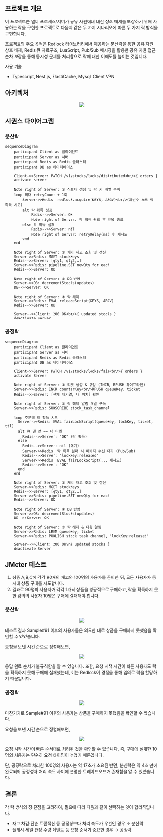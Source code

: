 ## 프로젝트 개요

이 프로젝트는 멀티 프로세스/서버가 공유 자원에대 대한 상호 배제를 보장하기 위해 사용하는 락을 구현한 프로젝트로 다음과 같은 두 가지 시나리오에 따른 두 가지 락 방식을 구현합니다.

프로젝트의 주요 목적은 Redlock 라이브러리에서 제공하는 분산락을 통한 공유 자원 상호 배제, Redis 큐 자료구조, LuaScript, Pub/Sub 메시징을 활용한 공유 자원 접근 순차 보장을 통해 동시성 문제를 처리함으로 락에 대한 이해도를 높이는 것입니다.

사용 기술

- Typescript, Nest.js, ElastiCache, Mysql, Client VPN

## 아키텍처

<p align="center">
  <img src="https://github.com/user-attachments/assets/b1f04d64-687b-4362-b644-6fab29374c63">
</p>

## 시퀀스 다이어그램

### 분산락

```mermaid
sequenceDiagram
    participant Client as 클라이언트
    participant Server as 서버
    participant Redis as Redis 클러스터
    participant DB as 데이터베이스

    Client->>Server: PATCH /v1/stocks/locks/distributed<br/>{ orders }
    activate Server

    Note right of Server: ① 식별자 생성 및 락 키 배열 준비
    loop 최대 retryCount + 1회
        Server->>Redis: redlock.acquire(KEYS, ARGV)<br/>(과반수 노드 락 획득 시도)
        alt 락 획득 성공
            Redis-->>Server: OK
            Note right of Server: 락 획득 완료 후 반복 종료
        else 락 획득 실패
            Redis-->>Server: nil
            Note right of Server: retryDelay(ms) 후 재시도
        end
    end

    Note right of Server: ② 캐시 재고 조회 및 갱신
    Server->>Redis: MGET stockKeys
    Redis-->>Server: [qty1, qty2,…]
    Server->>Redis: pipeline.SET newQty for each
    Redis-->>Server: OK

    Note right of Server: ③ DB 반영
    Server->>DB: decrementStocks(updates)
    DB-->>Server: OK

    Note right of Server: ④ 락 해제
    Server->>Redis: EVAL releaseScript(KEYS, ARGV)
    Redis-->>Server: OK

    Server-->>Client: 200 OK<br/>{ updated stocks }
    deactivate Server
```

### 공정락

```mermaid
sequenceDiagram
    participant Client as 클라이언트
    participant Server as 서버
    participant Redis as Redis 클러스터
    participant DB as 데이터베이스

    Client->>Server: PATCH /v1/stocks/locks/fair<br/>{ orders }
    activate Server

    Note right of Server: ① 티켓 생성 & 큐잉 (INCR, RPUSH 파이프라인)
    Server->>Redis: INCR counterKey<br/>RPUSH queueKey, ticket
    Redis-->>Server: [전체 대기열, 내 위치] 확인

    Note right of Server: ② 락 해제 알림 채널 구독
    Server->>Redis: SUBSCRIBE stock_task_channel

    loop 주문별 락 획득 시도
      Server->>Redis: EVAL fairLockScript(queueKey, lockKey, ticket, ttl)
      alt 큐 맨 앞 == 내 티켓
        Redis-->>Server: "OK" (락 획득)
      else
        Redis-->>Server: nil (대기)
        Server->>Redis: 락 획득 실패 시 메시지 수신 대기 (Pub/Sub)
        Redis-->>Server: "lockKey:released"
        Server->>Redis: EVAL fairLockScript(... 재시도)
        Redis-->>Server: "OK"
      end
    end

    Note right of Server: ③ 캐시 재고 조회 및 갱신
    Server->>Redis: MGET stockKeys
    Redis-->>Server: [qty1, qty2,…]
    Server->>Redis: pipeline.SET newQty for each
    Redis-->>Server: OK

    Note right of Server: ④ DB 반영
    Server->>DB: decrementStocks(updates)
    DB-->>Server: OK

    Note right of Server: ⑤ 락 해제 & 다음 알림
    Server->>Redis: LREM queueKey, ticket
    Server->>Redis: PUBLISH stock_task_channel, "lockKey:released"

    Server-->>Client: 200 OK\n{ updated stocks }
    deactivate Server
```

## JMeter 테스트

1. 상품 A,B,C에 각각 90개의 재고와 100명의 사용자를 준비한 뒤, 모든 사용자가 동시에 상품 구매를 시도합니다.
2. 결과로 90명의 사용자가 각각 1개씩 상품을 성공적으로 구매하고, 락을 획득하지 못한 임의의 사용자 10명은 구매에 실패해야 합니다.

### 분산락

<p align="center">
  <img src="https://github.com/user-attachments/assets/26d907d3-692d-4465-bb25-dc7d71c0d9b2">
</p>

테스트 결과 Sample#91 이후의 사용자들은 의도한 대로 상품을 구매하지 못했음을 확인할 수 있었습니다.

요청을 보낸 시간 순으로 정렬해보면,

<p align="center">
  <img src="https://github.com/user-attachments/assets/27682fa5-eb3a-4789-8445-60f608606776">
</p>

응답 완료 순서가 불규칙함을 알 수 있습니다. 또한, 요청 시작 시간이 빠른 사용자도 락을 획득하지 못해 구매에 실패했는데, 이는 Redlock이 경쟁을 통해 임의로 락을 할당하기 때문입니다.

### 공정락

<p align="center">
  <img src="https://github.com/user-attachments/assets/b0411685-dc83-475b-988f-fe7bfe23b8d6">
</p>

마찬가지로 Sample#91 이후의 사용자는 상품을 구매하지 못했음을 확인할 수 있습니다.

요청을 보낸 시간 순으로 정렬해보면,

<p align="center">
  <img src="https://github.com/user-attachments/assets/45d77157-d247-4a3f-90a4-253659155db9">
</p>

요청 시작 시간이 빠른 순서대로 처리된 것을 확인할 수 있습니다. 즉, 구매에 실패한 10명의 사용자는 단순히 요청 타이밍이 늦었기 때문입니다.

단, 공정락으로 처리한 100명의 사용자는 약 17초가 소요된 반면, 분산락은 약 4초 만에 완료되어 공정성과 처리 속도 사이에 분명한 트레이드오프가 존재함을 알 수 있었습니다.

## 결론

각 락 방식의 장·단점을 고려하여, 필요에 따라 다음과 같이 선택하는 것이 합리적입니다.

- 재고 차감·단순 트랜잭션 등 공정성보다 처리 속도가 우선인 경우 → 분산락
- 플래시 세일·한정 수량 이벤트 등 요청 순서가 중요한 경우 → 공정락
